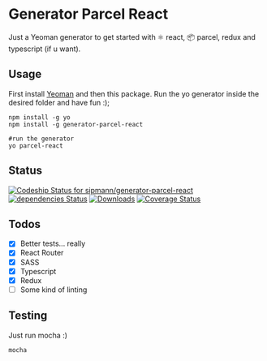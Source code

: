 # Generator Parcel React

Just a Yeoman generator to get started with ⚛️ react, 📦 parcel, redux and typescript (if u want).


## Usage

First install [Yeoman](http://yeoman.io/) and then this package. Run the yo generator inside the desired folder and have fun :);

```shell
npm install -g yo
npm install -g generator-parcel-react

#run the generator
yo parcel-react 
```

## Status
[![Codeship Status for sipmann/generator-parcel-react](https://app.codeship.com/projects/b98dd970-d8f1-0137-b23d-7a513962b3e1/status?branch=master)](https://app.codeship.com/projects/371133) [![dependencies Status](https://david-dm.org/sipmann/generator-parcel-react/status.svg)](https://david-dm.org/sipmann/generator-parcel-react)
[![Downloads](https://img.shields.io/npm/dm/generator-parcel-react.svg?style=flat)](https://www.npmjs.com/package/generator-parcel-react)
[![Coverage Status](https://coveralls.io/repos/github/sipmann/generator-parcel-react/badge.svg?branch=master)](https://coveralls.io/github/sipmann/generator-parcel-react?branch=master)

## Todos
- [x] Better tests... really
- [x] React Router
- [x] SASS
- [x] Typescript
- [x] Redux
- [ ] Some kind of linting

## Testing

Just run mocha :)

```shell
mocha
```